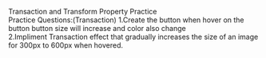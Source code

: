 Transaction and Transform Property Practice
<br>
Practice Questions:(Transaction)
1.Create the button when hover on the button button size will increase and color also change 
<br>
2.Impliment Transaction effect that gradually increases the size of an image for 300px to 600px when hovered.